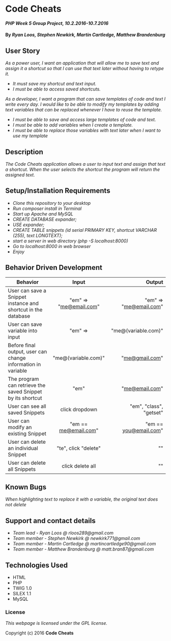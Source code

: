 # Code Cheats

#### _PHP Week 5 Group Project, 10.2.2016-10.7.2016_

#### By _**Ryan Loos, Stephen Newkirk, Martin Cartledge, Matthew Brandenburg**_

## User Story

_As a power user, I want an application that will allow me to save text and assign it a shortcut so that I can use that text later without having to retype it._
  * _It must save my shortcut and text input._
  * _I must be able to access saved shortcuts._

_As a developer, I want a program that can save templates of code and text I write every day. I would like to be able to modify my templates by adding text variables that can be replaced whenever I have to reuse the template._
  * _I must be able to save and access large templates of code and text._
  * _I must be able to add variables when I create a template._
  * _I must be able to replace those variables with text later when I want to use my template_

## Description

_The Code Cheats application allows a user to input text and assign that text a shortcut. When the user selects the shortcut the program will return the assigned text._

## Setup/Installation Requirements

* _Clone this repository to your desktop_
* _Run composer install in Terminal_
* _Start up Apache and MySQL_
* _CREATE DATABASE expander;_
* _USE expander;_
* _CREATE TABLE snippets (id serial PRIMARY KEY, shortcut VARCHAR (255), text LONGTEXT);_
* _start a server in web directory (php -S localhost:8000)_
* _Go to localhost:8000 in web browser_
* _Enjoy_

## Behavior Driven Development

|Behavior|Input|Output|
|--------|:---:|-----:|
|User can save a Snippet instance and shortcut in the database|"em" => "me@email.com"|"em" => "me@email.com"|
|User can save variable into input |"em" => |"me@(variable.com)"|
|Before final output, user can change information in variable |"me@(variable.com)"|"me@gmail.com"|
|The program can retrieve the saved Snippet by its shortcut|"em"|"me@email.com"|
|User can see all saved Snippets|click dropdown|"em", "class", "getset"|
|User can modify an existing Snippet|"em == me@email.com"|"em == you@email.com"|
|User can delete an individual Snippet|"te", click "delete"|""|
|User can delete all Snippets|click delete all|""|

## Known Bugs

_When highlighting text to replace it with a variable, the original text does not delete_

## Support and contact details

* _Team lead - Ryan Loos @ rloos289@gmail.com_
* _Team member - Stephen Newkirk @ newkirk771@gmail.com_
* _Team member - Martin Cartledge @ martincartledge90@gmail.com_
* _Team member - Matthew Brandenburg @ matt.bran87@gmail.com_

## Technologies Used

* HTML
* PHP
* TWIG 1.0
* SILEX 1.1
* MySQL

### License

*This webpage is licensed under the GPL license.*

Copyright (c) 2016 **Code Cheats**

